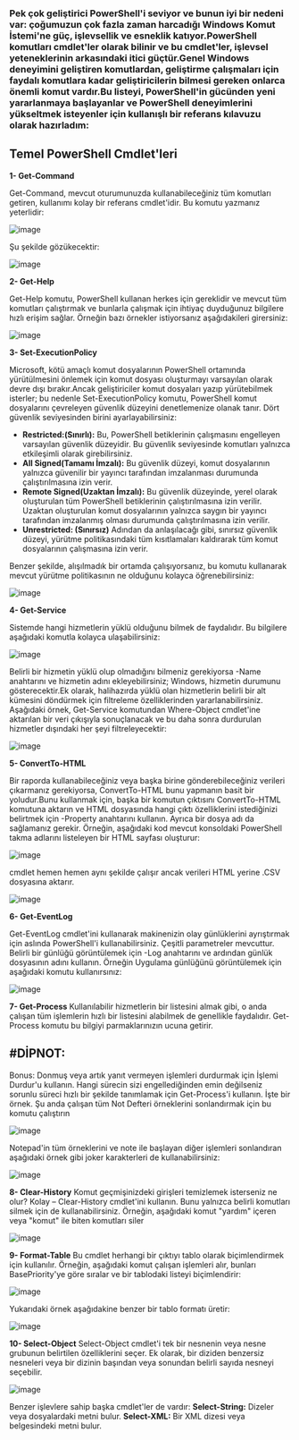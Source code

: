 ### Pek çok geliştirici PowerShell'i seviyor ve bunun iyi bir nedeni var: çoğumuzun çok fazla zaman harcadığı Windows Komut İstemi'ne güç, işlevsellik ve esneklik katıyor.PowerShell komutları cmdlet'ler olarak bilinir ve bu cmdlet'ler, işlevsel yeteneklerinin arkasındaki itici güçtür.Genel Windows deneyimini geliştiren komutlardan, geliştirme çalışmaları için faydalı komutlara kadar geliştiricilerin bilmesi gereken onlarca önemli komut vardır.Bu listeyi, PowerShell'in gücünden yeni yararlanmaya başlayanlar ve PowerShell deneyimlerini yükseltmek isteyenler için kullanışlı bir referans kılavuzu olarak hazırladım:

## Temel PowerShell Cmdlet'leri

**1- Get-Command**

Get-Command, mevcut oturumunuzda kullanabileceğiniz tüm komutları getiren, kullanımı kolay bir referans cmdlet'idir. Bu komutu yazmanız yeterlidir:

![image](https://github.com/user-attachments/assets/d517df83-dda8-4ad1-9ed6-45101adc521c)

Şu şekilde gözükecektir:

![image](https://github.com/user-attachments/assets/a2dd9336-a06b-4bc1-8e42-456ea1e25729)

**2- Get-Help**

Get-Help komutu, PowerShell kullanan herkes için gereklidir ve mevcut tüm komutları çalıştırmak ve bunlarla çalışmak için ihtiyaç duyduğunuz bilgilere hızlı erişim sağlar. Örneğin bazı örnekler istiyorsanız aşağıdakileri girersiniz:

![image](https://github.com/user-attachments/assets/e660d132-05b3-4e58-9d8f-3dadc12c3904)

**3- Set-ExecutionPolicy**

Microsoft, kötü amaçlı komut dosyalarının PowerShell ortamında yürütülmesini önlemek için komut dosyası oluşturmayı varsayılan olarak devre dışı bırakır.Ancak geliştiriciler komut dosyaları yazıp yürütebilmek isterler; bu nedenle Set-ExecutionPolicy komutu, PowerShell komut dosyalarını çevreleyen güvenlik düzeyini denetlemenize olanak tanır.
Dört güvenlik seviyesinden birini ayarlayabilirsiniz:

* **Restricted:(Sınırlı):** Bu, PowerShell betiklerinin çalışmasını engelleyen varsayılan güvenlik düzeyidir. Bu güvenlik seviyesinde komutları yalnızca etkileşimli olarak girebilirsiniz.
* **All Signed(Tamamı İmzalı):** Bu güvenlik düzeyi, komut dosyalarının yalnızca güvenilir bir yayıncı tarafından imzalanması durumunda çalıştırılmasına izin verir.
* **Remote Signed(Uzaktan İmzalı):** Bu güvenlik düzeyinde, yerel olarak oluşturulan tüm PowerShell betiklerinin çalıştırılmasına izin verilir. Uzaktan oluşturulan komut dosyalarının yalnızca saygın bir yayıncı tarafından imzalanmış olması durumunda çalıştırılmasına izin verilir.
* **Unrestricted: (Sınırsız)** Adından da anlaşılacağı gibi, sınırsız güvenlik düzeyi, yürütme politikasındaki tüm kısıtlamaları kaldırarak tüm komut dosyalarının çalışmasına izin verir.

Benzer şekilde, alışılmadık bir ortamda çalışıyorsanız, bu komutu kullanarak mevcut yürütme politikasının ne olduğunu kolayca öğrenebilirsiniz:

![image](https://github.com/user-attachments/assets/789f6fe7-b13e-45a0-b16e-008d47a94158)

**4- Get-Service**

Sistemde hangi hizmetlerin yüklü olduğunu bilmek de faydalıdır. Bu bilgilere aşağıdaki komutla kolayca ulaşabilirsiniz:

![image](https://github.com/user-attachments/assets/7ea883d2-e0f7-40f2-b1a1-5e048ea1776a)

Belirli bir hizmetin yüklü olup olmadığını bilmeniz gerekiyorsa -Name anahtarını ve hizmetin adını ekleyebilirsiniz; Windows, hizmetin durumunu gösterecektir.Ek olarak, halihazırda yüklü olan hizmetlerin belirli bir alt kümesini döndürmek için filtreleme özelliklerinden yararlanabilirsiniz.
Aşağıdaki örnek, Get-Service komutundan Where-Object cmdlet'ine aktarılan bir veri çıkışıyla sonuçlanacak ve bu daha sonra durdurulan hizmetler dışındaki her şeyi filtreleyecektir:

![image](https://github.com/user-attachments/assets/3fe2ff16-8833-45ea-8eda-51c5748b9473)

**5- ConvertTo-HTML**

Bir raporda kullanabileceğiniz veya başka birine gönderebileceğiniz verileri çıkarmanız gerekiyorsa, ConvertTo-HTML bunu yapmanın basit bir yoludur.Bunu kullanmak için, başka bir komutun çıktısını ConvertTo-HTML komutuna aktarın ve HTML dosyasında hangi çıktı özelliklerini istediğinizi belirtmek için -Property anahtarını kullanın. Ayrıca bir dosya adı da sağlamanız gerekir.
Örneğin, aşağıdaki kod mevcut konsoldaki PowerShell takma adlarını listeleyen bir HTML sayfası oluşturur:

![image](https://github.com/user-attachments/assets/27980c92-3cf9-4980-aaa6-338cc140a2ed)

cmdlet hemen hemen aynı şekilde çalışır ancak verileri HTML yerine .CSV dosyasına aktarır.

![image](https://github.com/user-attachments/assets/e95f3de8-17b5-4f38-8ca4-9912b78ee146)

**6- Get-EventLog**

Get-EventLog cmdlet'ini kullanarak makinenizin olay günlüklerini ayrıştırmak için aslında PowerShell'i kullanabilirsiniz. Çeşitli parametreler mevcuttur.
Belirli bir günlüğü görüntülemek için -Log anahtarını ve ardından günlük dosyasının adını kullanın. Örneğin Uygulama günlüğünü görüntülemek için aşağıdaki komutu kullanırsınız:

![image](https://github.com/user-attachments/assets/57f13840-7061-40fe-bdfb-d33f28886935)

**7- Get-Process**
Kullanılabilir hizmetlerin bir listesini almak gibi, o anda çalışan tüm işlemlerin hızlı bir listesini alabilmek de genellikle faydalıdır. Get-Process komutu bu bilgiyi parmaklarınızın ucuna getirir.

## #DİPNOT: 
Bonus: Donmuş veya artık yanıt vermeyen işlemleri durdurmak için İşlemi Durdur'u kullanın. Hangi sürecin sizi engellediğinden emin değilseniz sorunlu süreci hızlı bir şekilde tanımlamak için Get-Process'i kullanın.
İşte bir örnek. Şu anda çalışan tüm Not Defteri örneklerini sonlandırmak için bu komutu çalıştırın

![image](https://github.com/user-attachments/assets/d620903c-67c5-4d2c-9809-c343a036c3fe)

Notepad'in tüm örneklerini ve note ile başlayan diğer işlemleri sonlandıran aşağıdaki örnek gibi joker karakterleri de kullanabilirsiniz:

![image](https://github.com/user-attachments/assets/7e24a0f9-eb6e-42a0-99c2-bf93fe82cb31)

**8-  Clear-History**
Komut geçmişinizdeki girişleri temizlemek isterseniz ne olur? Kolay – Clear-History cmdlet'ini kullanın. Bunu yalnızca belirli komutları silmek için de kullanabilirsiniz.
Örneğin, aşağıdaki komut "yardım" içeren veya "komut" ile biten komutları siler

![image](https://github.com/user-attachments/assets/d9cdb691-e2ef-4ab4-9000-8e7fcc0eb615)

**9- Format-Table**
Bu cmdlet herhangi bir çıktıyı tablo olarak biçimlendirmek için kullanılır. Örneğin, aşağıdaki komut çalışan işlemleri alır, bunları BasePriority'ye göre sıralar ve bir tablodaki listeyi biçimlendirir:

![image](https://github.com/user-attachments/assets/3159b421-a437-4b56-ada0-0108dfbbce65)

Yukarıdaki örnek aşağıdakine benzer bir tablo formatı üretir:

![image](https://github.com/user-attachments/assets/fffe02b6-647d-4e0c-99a3-53fccea67b0c)

**10- Select-Object**
Select-Object cmdlet'i tek bir nesnenin veya nesne grubunun belirtilen özelliklerini seçer. Ek olarak, bir diziden benzersiz nesneleri veya bir dizinin başından veya sonundan belirli sayıda nesneyi seçebilir.

![image](https://github.com/user-attachments/assets/c0b062f1-9ab5-43ca-93b5-3c9273bc31f0)

Benzer işlevlere sahip başka cmdlet'ler de vardır: 
**Select-String:** Dizeler veya dosyalardaki metni bulur. 
**Select-XML:** Bir XML dizesi veya belgesindeki metni bulur.











